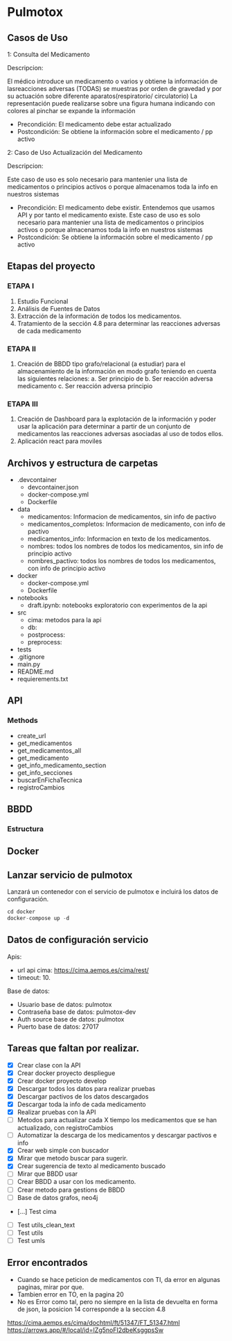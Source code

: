 # Pulmotox

## Casos de Uso

1: Consulta del Medicamento 

Descripcion:

El médico introduce un medicamento o varios y obtiene la información de lasreacciones adversas (TODAS) se muestras por orden de gravedad y por su actuación sobre diferente aparatos(respiratorio/ circulatorio)
La representación puede realizarse sobre una figura humana indicando con colores al pinchar se expande la información

- Precondición: El medicamento debe estar actualizado
- Postcondición: Se obtiene la información sobre el medicamento / pp activo


2: Caso de Uso	Actualización del Medicamento

Descripcion:

Este caso de uso es solo necesario para mantenier una lista de medicamentos o principios activos o porque almacenamos toda la info en nuestros sistemas

- Precondición: El medicamento debe existir. Entendemos que usamos API y por tanto el medicamento existe. Este caso de uso es solo necesario para mantenier una lista de medicamentos o principios activos o porque almacenamos toda la info en nuestros sistemas
- Postcondición: Se obtiene la información sobre el medicamento / pp activo

## Etapas del proyecto

### ETAPA I

1.	Estudio Funcional
2.	Análisis de Fuentes de Datos
3.	Extracción de la información de todos los medicamentos.
4.	Tratamiento de la sección 4.8 para determinar las reacciones adversas de cada medicamento

### ETAPA II

1.	Creación de BBDD tipo grafo/relacional (a estudiar) para el almacenamiento de la información en modo grafo teniendo en cuenta las siguientes relaciones:
a.	Ser principio de
b.	Ser reacción adversa medicamento
c.	Ser reacción adversa principio

### ETAPA III

1.	Creación de Dashboard para la explotación de la información y poder usar la aplicación para determinar a partir de un conjunto de medicamentos las reacciones adversas asociadas al uso de todos ellos.
2.	Aplicación react para moviles

## Archivos y estructura de carpetas

- .devcontainer
    - devcontainer.json
    - docker-compose.yml
    - Dockerfile
- data
    - medicamentos: Informacion de medicamentos, sin info de pactivo
    - medicamentos_completos: Informacion de medicamento, con info de pactivo
    - medicamentos_info: Informacion en texto de los medicamentos.
    - nombres: todos los nombres de todos los medicamentos, sin info de principio activo
    - nombres_pactivo: todos los nombres de todos los medicamentos, con info de principio activo
- docker
    - docker-compose.yml
    - Dockerfile
- notebooks
    - draft.ipynb: notebooks exploratorio con experimentos de la api
- src
    - cima: metodos para la api
    - db:
    - postprocess:
    - preprocess:
- tests
- .gitignore
- main.py
- README.md
- requierements.txt

## API

### Methods

- create_url
- get_medicamentos
- get_medicamentos_all 
- get_medicamento
- get_info_medicamento_section
- get_info_secciones
- buscarEnFichaTecnica
- registroCambios

## BBDD

### Estructura

## Docker

## Lanzar servicio de pulmotox

Lanzará un contenedor con el servicio de pulmotox e incluirá los datos de configuración.

```python
cd docker
docker-compose up -d
```

## Datos de configuración servicio

Apis:

 - url api cima: https://cima.aemps.es/cima/rest/
 - timeout: 10.

Base de datos:

 - Usuario base de datos: pulmotox
 - Contraseña base de datos: pulmotox-dev
 - Auth source base de datos: pulmotox
 - Puerto base de datos: 27017 

## Tareas que faltan por realizar.

- [X] Crear clase con la API
- [X] Crear docker proyecto despliegue
- [X] Crear docker proyecto develop
- [X] Descargar todos los datos para realizar pruebas
- [X] Descargar pactivos de los datos descargados
- [X] Descargar toda la info de cada medicamento
- [X] Realizar pruebas con la API
- [ ] Metodos para actualizar cada X tiempo los medicamentos que se han actualizado, con registroCambios
- [ ] Automatizar la descarga de los medicamentos y descargar pactivos e info
- [X] Crear web simple con buscador
- [X] Mirar que metodo buscar para sugerir.
- [X] Crear sugerencia de texto al medicamento buscado
- [ ] Mirar que BBDD usar
- [ ] Crear BBDD a usar con los medicamento.
- [ ] Crear metodo para gestions de BBDD
- [ ] Base de datos grafos, neo4j
- [...] Test cima
- [ ] Test utils_clean_text
- [ ] Test utils
- [ ] Test umls

## Error encontrados

- Cuando se hace peticion de medicamentos con TI, da error en algunas paginas, mirar por que.
- Tambien error en TO, en la pagina 20
- No es Error como tal, pero no siempre en la lista de devuelta en forma de json, la posicion 14 corresponde a la seccion 4.8 

https://cima.aemps.es/cima/dochtml/ft/51347/FT_51347.html
https://arrows.app/#/local/id=IZg5noFI2dbeKsggpsSw